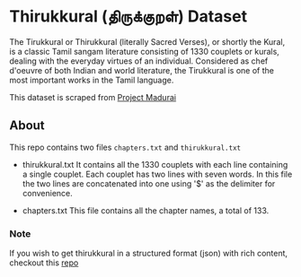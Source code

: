 # Thirukkural (திருக்குறள்) Dataset

The Tirukkural or Thirukkural (literally Sacred Verses), or shortly the Kural, is a classic Tamil sangam literature consisting of 1330 couplets or kurals, dealing with the everyday virtues of an individual.
Considered as chef d'oeuvre of both Indian and world literature, the Tirukkural is one of the most important works in the Tamil language.

This dataset is scraped from [Project Madurai](http://www.projectmadurai.org/pm_etexts/utf8/pmuni0001.html)

## About
This repo contains two files `chapters.txt` and `thirukkural.txt`

- thirukkural.txt
It contains all the 1330 couplets with each line containing a single couplet.
Each couplet has two lines with seven words. In this file the two lines are concatenated
into one using '$' as the delimiter for convenience.

- chapters.txt
This file contains all the chapter names, a total of 133.

### Note
If you wish to get thirukkural in a structured format (json) with rich content,
checkout this [repo](https://github.com/tk120404/thirukkural)
